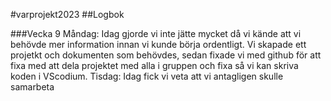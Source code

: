#varprojekt2023
##Logbok

###Vecka 9
Måndag: Idag gjorde vi inte jätte mycket då vi kände att vi behövde mer information innan vi kunde börja ordentligt. Vi skapade ett projetkt och dokumenten som behövdes, sedan fixade vi med github för att fixa med att dela projektet med alla i gruppen och fixa så vi kan skriva koden i VScodium.
Tisdag: Idag fick vi veta att vi antagligen skulle samarbeta 
